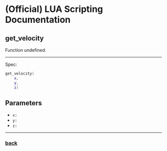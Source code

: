 
# (Official) LUA Scripting Documentation

## get_velocity

Function undefined.

___

Spec:

```lua
get_velocity(
	x,
	y,
	z)
```

## Parameters

- `x:` 
- `y:` 
- `z:` 

___

### [back](../other)
